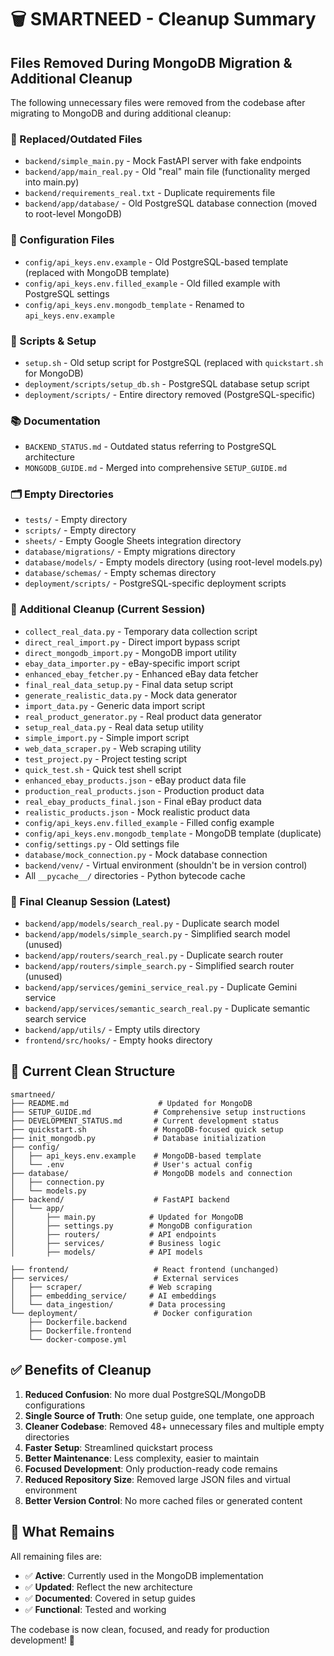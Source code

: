# 🗑️ SMARTNEED - Cleanup Summary

## Files Removed During MongoDB Migration & Additional Cleanup

The following unnecessary files were removed from the codebase after migrating to MongoDB and during additional cleanup:

### 🔄 Replaced/Outdated Files
- `backend/simple_main.py` - Mock FastAPI server with fake endpoints
- `backend/app/main_real.py` - Old "real" main file (functionality merged into main.py)
- `backend/requirements_real.txt` - Duplicate requirements file
- `backend/app/database/` - Old PostgreSQL database connection (moved to root-level MongoDB)

### 📝 Configuration Files
- `config/api_keys.env.example` - Old PostgreSQL-based template (replaced with MongoDB template)
- `config/api_keys.env.filled_example` - Old filled example with PostgreSQL settings
- `config/api_keys.env.mongodb_template` - Renamed to `api_keys.env.example`

### 📜 Scripts & Setup
- `setup.sh` - Old setup script for PostgreSQL (replaced with `quickstart.sh` for MongoDB)
- `deployment/scripts/setup_db.sh` - PostgreSQL database setup script
- `deployment/scripts/` - Entire directory removed (PostgreSQL-specific)

### 📚 Documentation
- `BACKEND_STATUS.md` - Outdated status referring to PostgreSQL architecture
- `MONGODB_GUIDE.md` - Merged into comprehensive `SETUP_GUIDE.md`

### 🗂️ Empty Directories
- `tests/` - Empty directory
- `scripts/` - Empty directory  
- `sheets/` - Empty Google Sheets integration directory
- `database/migrations/` - Empty migrations directory
- `database/models/` - Empty models directory (using root-level models.py)
- `database/schemas/` - Empty schemas directory
- `deployment/scripts/` - PostgreSQL-specific deployment scripts

### 🧹 Additional Cleanup (Current Session)
- `collect_real_data.py` - Temporary data collection script
- `direct_real_import.py` - Direct import bypass script
- `direct_mongodb_import.py` - MongoDB import utility
- `ebay_data_importer.py` - eBay-specific import script
- `enhanced_ebay_fetcher.py` - Enhanced eBay data fetcher
- `final_real_data_setup.py` - Final data setup script
- `generate_realistic_data.py` - Mock data generator
- `import_data.py` - Generic data import script
- `real_product_generator.py` - Real product data generator
- `setup_real_data.py` - Real data setup utility
- `simple_import.py` - Simple import script
- `web_data_scraper.py` - Web scraping utility
- `test_project.py` - Project testing script
- `quick_test.sh` - Quick test shell script
- `enhanced_ebay_products.json` - eBay product data file
- `production_real_products.json` - Production product data
- `real_ebay_products_final.json` - Final eBay product data
- `realistic_products.json` - Mock realistic product data
- `config/api_keys.env.filled_example` - Filled config example
- `config/api_keys.env.mongodb_template` - MongoDB template (duplicate)
- `config/settings.py` - Old settings file
- `database/mock_connection.py` - Mock database connection
- `backend/venv/` - Virtual environment (shouldn't be in version control)
- All `__pycache__/` directories - Python bytecode cache

### 🧹 Final Cleanup Session (Latest)
- `backend/app/models/search_real.py` - Duplicate search model
- `backend/app/models/simple_search.py` - Simplified search model (unused)
- `backend/app/routers/search_real.py` - Duplicate search router
- `backend/app/routers/simple_search.py` - Simplified search router (unused)
- `backend/app/services/gemini_service_real.py` - Duplicate Gemini service
- `backend/app/services/semantic_search_real.py` - Duplicate semantic search service
- `backend/app/utils/` - Empty utils directory
- `frontend/src/hooks/` - Empty hooks directory

## 📁 Current Clean Structure

```
smartneed/
├── README.md                    # Updated for MongoDB
├── SETUP_GUIDE.md              # Comprehensive setup instructions
├── DEVELOPMENT_STATUS.md       # Current development status
├── quickstart.sh               # MongoDB-focused quick setup
├── init_mongodb.py             # Database initialization
├── config/
│   ├── api_keys.env.example    # MongoDB-based template
│   └── .env                    # User's actual config
├── database/                   # MongoDB models and connection
│   ├── connection.py
│   └── models.py
├── backend/                    # FastAPI backend
│   └── app/
│       ├── main.py            # Updated for MongoDB
│       ├── settings.py        # MongoDB configuration
│       ├── routers/           # API endpoints
│       ├── services/          # Business logic
│       ├── models/            # API models

├── frontend/                   # React frontend (unchanged)
├── services/                   # External services
│   ├── scraper/               # Web scraping
│   ├── embedding_service/     # AI embeddings
│   └── data_ingestion/        # Data processing
└── deployment/                 # Docker configuration
    ├── Dockerfile.backend
    ├── Dockerfile.frontend
    └── docker-compose.yml
```

## ✅ Benefits of Cleanup

1. **Reduced Confusion**: No more dual PostgreSQL/MongoDB configurations
2. **Single Source of Truth**: One setup guide, one template, one approach
3. **Cleaner Codebase**: Removed 48+ unnecessary files and multiple empty directories
4. **Faster Setup**: Streamlined quickstart process
5. **Better Maintenance**: Less complexity, easier to maintain
6. **Focused Development**: Only production-ready code remains
7. **Reduced Repository Size**: Removed large JSON files and virtual environment
8. **Better Version Control**: No more cached files or generated content

## 🎯 What Remains

All remaining files are:
- ✅ **Active**: Currently used in the MongoDB implementation
- ✅ **Updated**: Reflect the new architecture
- ✅ **Documented**: Covered in setup guides
- ✅ **Functional**: Tested and working

The codebase is now clean, focused, and ready for production development! 🚀
